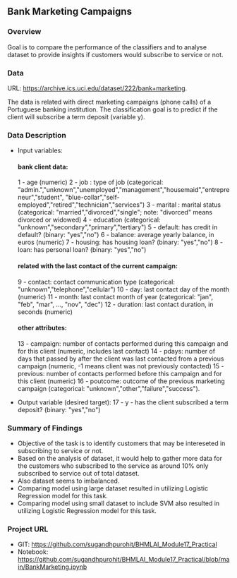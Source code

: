 ## Bank Marketing Campaigns

### Overview

Goal is to compare the performance of the classifiers and to analyse dataset to provide insights if customers would subscribe to service or not.

### Data

URL: https://archive.ics.uci.edu/dataset/222/bank+marketing.

The data is related with direct marketing campaigns (phone calls) of a Portuguese banking institution. The classification goal is to predict if the client will subscribe a term deposit (variable y).

### Data Description

- Input variables:
   #### bank client data:
   1 - age (numeric)
   2 - job : type of job (categorical: "admin.","unknown","unemployed","management","housemaid","entrepreneur","student",
                                       "blue-collar","self-employed","retired","technician","services") 
   3 - marital : marital status (categorical: "married","divorced","single"; note: "divorced" means divorced or widowed)
   4 - education (categorical: "unknown","secondary","primary","tertiary")
   5 - default: has credit in default? (binary: "yes","no")
   6 - balance: average yearly balance, in euros (numeric) 
   7 - housing: has housing loan? (binary: "yes","no")
   8 - loan: has personal loan? (binary: "yes","no")
   #### related with the last contact of the current campaign:
   9 - contact: contact communication type (categorical: "unknown","telephone","cellular") 
  10 - day: last contact day of the month (numeric)
  11 - month: last contact month of year (categorical: "jan", "feb", "mar", ..., "nov", "dec")
  12 - duration: last contact duration, in seconds (numeric)
   #### other attributes:
  13 - campaign: number of contacts performed during this campaign and for this client (numeric, includes last contact)
  14 - pdays: number of days that passed by after the client was last contacted from a previous campaign (numeric, -1 means client was not previously contacted)
  15 - previous: number of contacts performed before this campaign and for this client (numeric)
  16 - poutcome: outcome of the previous marketing campaign (categorical: "unknown","other","failure","success").


- Output variable (desired target):
  17 - y - has the client subscribed a term deposit? (binary: "yes","no")

### Summary of Findings

- Objective of the task is to identify customers that may be intereseted in subscribing to service or not.
- Based on the analysis of dataset, it would help to gather more data for the customers who subscribed to the service as around 10% only subscribed to service out of total dataset.
- Also dataset seems to imbalanced.
- Comparing model using large dataset resulted in utilizing Logistic Regression model for this task.
- Comparing model using small dataset to include SVM also resulted in utilizing Logistic Regression model for this task.

### Project URL
- GIT: https://github.com/sugandhpurohit/BHMLAI_Module17_Practical
- Notebook: https://github.com/sugandhpurohit/BHMLAI_Module17_Practical/blob/main/BankMarketing.ipynb
